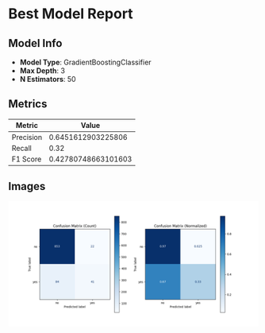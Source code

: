 # Best Model Report

## Model Info

- **Model Type**: GradientBoostingClassifier
- **Max Depth**: 3
- **N Estimators**: 50

## Metrics

| Metric    | Value |
|-----------|-------|
| Precision | 0.6451612903225806 |
| Recall    | 0.32 |
| F1 Score  | 0.42780748663101603 |

## Images

![Image](../models/best/confusion_matrices.png)
